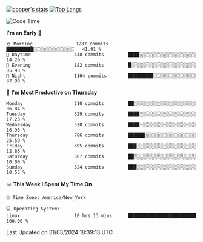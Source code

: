 [![cooper's stats](https://github-readme-stats-l2ak-km2n59e3j-coopjzs-projects.vercel.app/api?username=coopjz&count_private=true)](https://github.com/coopjz/github-readme-stats)
[![Top Langs](https://github-readme-stats-l2ak-km2n59e3j-coopjzs-projects.vercel.app/api/top-langs/?username=coopjz&count_private=true&langs_count=8&layout=compact&&hide=C)](https://github.com/coopjz/github-readme-stats)
<!--START_SECTION:waka-->
![Code Time](http://img.shields.io/badge/Code%20Time-8%20hrs%2013%20mins-blue)

**I'm an Early 🐤** 

```text
🌞 Morning                1287 commits        ██████████░░░░░░░░░░░░░░░   41.91 % 
🌆 Daytime                438 commits         ████░░░░░░░░░░░░░░░░░░░░░   14.26 % 
🌃 Evening                182 commits         █░░░░░░░░░░░░░░░░░░░░░░░░   05.93 % 
🌙 Night                  1164 commits        █████████░░░░░░░░░░░░░░░░   37.90 % 
```
📅 **I'm Most Productive on Thursday** 

```text
Monday                   210 commits         ██░░░░░░░░░░░░░░░░░░░░░░░   06.84 % 
Tuesday                  529 commits         ████░░░░░░░░░░░░░░░░░░░░░   17.23 % 
Wednesday                520 commits         ████░░░░░░░░░░░░░░░░░░░░░   16.93 % 
Thursday                 786 commits         ██████░░░░░░░░░░░░░░░░░░░   25.59 % 
Friday                   395 commits         ███░░░░░░░░░░░░░░░░░░░░░░   12.86 % 
Saturday                 307 commits         ██░░░░░░░░░░░░░░░░░░░░░░░   10.00 % 
Sunday                   324 commits         ███░░░░░░░░░░░░░░░░░░░░░░   10.55 % 
```


📊 **This Week I Spent My Time On** 

```text
🕑︎ Time Zone: America/New_York

💻 Operating System: 
Linux                    10 hrs 13 mins      █████████████████████████   100.00 % 
```


 Last Updated on 31/03/2024 18:39:13 UTC
<!--END_SECTION:waka-->
